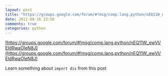```yaml
---
layout: post
title: "https://groups.google.com/forum/#!msg/comp.lang.python/nEQ11W_ewVI/EldRwaOIeN8J"
date: 2011-08-16 22:56
comments: true
categories: python
---
```

[https://groups.google.com/forum/#!msg/comp.lang.python/nEQ11W_ewVI/EldRwaOIeN8J](https://groups.google.com/forum/#!msg/comp.lang.python/nEQ11W_ewVI/EldRwaOIeN8J)


Learn something about ```import dis``` from this post

